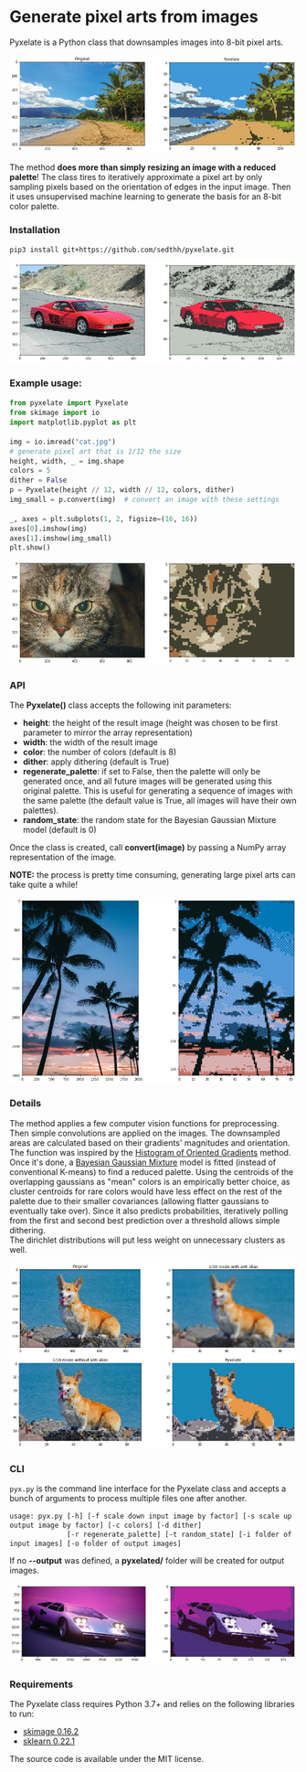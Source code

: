 # Generate pixel arts from images
Pyxelate is a Python class that downsamples images into 8-bit pixel arts.

![Definitely not cherry picking](examples/palm10.png)

The method **does more than simply resizing an image with a reduced palette**!
The class tires to iteratively approximate a pixel art by only sampling pixels based on the orientation of edges in the input image. 
Then it uses unsupervised machine learning to generate the basis for an 8-bit color palette.  

### Installation

```
pip3 install git+https://github.com/sedthh/pyxelate.git
```

![Synthwave vibes](examples/f.png)

### Example usage:
```python
from pyxelate import Pyxelate
from skimage import io
import matplotlib.pyplot as plt

img = io.imread("cat.jpg")
# generate pixel art that is 1/12 the size
height, width, _ = img.shape 
colors = 5
dither = False
p = Pyxelate(height // 12, width // 12, colors, dither)
img_small = p.convert(img)  # convert an image with these settings

_, axes = plt.subplots(1, 2, figsize=(16, 16))
axes[0].imshow(img)
axes[1].imshow(img_small)
plt.show()
``` 
![meow.exe](examples/cat2.png)

### API

The **Pyxelate()** class accepts the following init parameters:
- **height**: the height of the result image (height was chosen to be first parameter to mirror the array representation)
- **width**: the width of the result image
- **color**: the number of colors (default is 8)
- **dither**: apply dithering (default is True) 
- **regenerate_palette**: if set to False, then the palette will only be generated once, and all future images will be generated using this original palette. This is useful for generating a sequence of images with the same palette (the default value is True, all images will have their own palettes).
- **random_state**: the random state for the Bayesian Gaussian Mixture model (default is 0)

Once the class is created, call **convert(image)** by passing a NumPy array representation of the image.  

**NOTE:** the process is pretty time consuming, generating large pixel arts can take quite a while!

![Synthwave vibes](examples/asthetic.png)

### Details

The method applies a few computer vision functions for preprocessing. Then simple convolutions are applied on the images. The downsampled areas are calculated based on their gradients' magnitudes and orientation. 
The function was inspired by the [Histogram of Oriented Gradients](https://scikit-image.org/docs/dev/auto_examples/features_detection/plot_hog.html) method.
Once it's done, a [Bayesian Gaussian Mixture](https://scikit-learn.org/stable/modules/generated/sklearn.mixture.BayesianGaussianMixture.html) model is fitted (instead of conventional K-means) to find a reduced palette. 
Using the centroids of the overlapping gaussians as "mean" colors is an empirically better choice,
as cluster centroids for rare colors would have less effect on the rest of the palette due to 
their smaller covariances (allowing flatter gaussians to eventually take over). 
Since it also predicts probabilities, iteratively polling from the first and second best prediction over a threshold allows simple dithering.   
The dirichlet distributions will put less weight on unnecessary clusters as well.  

![Good boye resized](examples/corgi4.png)

### CLI

```pyx.py``` is the command line interface for the Pyxelate class and accepts a bunch of arguments to process multiple files one after another.

``` none
usage: pyx.py [-h] [-f scale down input image by factor] [-s scale up output image by factor] [-c colors] [-d dither] 
              [-r regenerate_palette] [-t random_state] [-i folder of input images] [-o folder of output images]
```

If no **--output** was defined, a **pyxelated/** folder will be created for output images. 

![Synthwave vibes](examples/outrun.png)

### Requirements

The Pyxelate class requires Python 3.7+ and relies on the following libraries to run:
- [skimage 0.16.2](https://scikit-image.org/)
- [sklearn 0.22.1](https://scikit-learn.org/stable/)

The source code is available under the MIT license.
